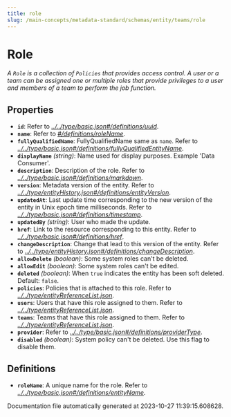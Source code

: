 ```yaml
---
title: role
slug: /main-concepts/metadata-standard/schemas/entity/teams/role
---
```


# Role

*A `Role` is a collection of `Policies` that provides access control. A user or a team can be assigned one or multiple roles that provide privileges to a user and members of a team to perform the job function.*

## Properties

- **`id`**: Refer to *[../../type/basic.json#/definitions/uuid](#/../type/basic.json#/definitions/uuid)*.
- **`name`**: Refer to *[#/definitions/roleName](#definitions/roleName)*.
- **`fullyQualifiedName`**: FullyQualifiedName same as `name`. Refer to *[../../type/basic.json#/definitions/fullyQualifiedEntityName](#/../type/basic.json#/definitions/fullyQualifiedEntityName)*.
- **`displayName`** *(string)*: Name used for display purposes. Example 'Data Consumer'.
- **`description`**: Description of the role. Refer to *[../../type/basic.json#/definitions/markdown](#/../type/basic.json#/definitions/markdown)*.
- **`version`**: Metadata version of the entity. Refer to *[../../type/entityHistory.json#/definitions/entityVersion](#/../type/entityHistory.json#/definitions/entityVersion)*.
- **`updatedAt`**: Last update time corresponding to the new version of the entity in Unix epoch time milliseconds. Refer to *[../../type/basic.json#/definitions/timestamp](#/../type/basic.json#/definitions/timestamp)*.
- **`updatedBy`** *(string)*: User who made the update.
- **`href`**: Link to the resource corresponding to this entity. Refer to *[../../type/basic.json#/definitions/href](#/../type/basic.json#/definitions/href)*.
- **`changeDescription`**: Change that lead to this version of the entity. Refer to *[../../type/entityHistory.json#/definitions/changeDescription](#/../type/entityHistory.json#/definitions/changeDescription)*.
- **`allowDelete`** *(boolean)*: Some system roles can't be deleted.
- **`allowEdit`** *(boolean)*: Some system roles can't be edited.
- **`deleted`** *(boolean)*: When `true` indicates the entity has been soft deleted. Default: `false`.
- **`policies`**: Policies that is attached to this role. Refer to *[../../type/entityReferenceList.json](#/../type/entityReferenceList.json)*.
- **`users`**: Users that have this role assigned to them. Refer to *[../../type/entityReferenceList.json](#/../type/entityReferenceList.json)*.
- **`teams`**: Teams that have this role assigned to them. Refer to *[../../type/entityReferenceList.json](#/../type/entityReferenceList.json)*.
- **`provider`**: Refer to *[../../type/basic.json#/definitions/providerType](#/../type/basic.json#/definitions/providerType)*.
- **`disabled`** *(boolean)*: System policy can't be deleted. Use this flag to disable them.
## Definitions

- <a id="definitions/roleName"></a>**`roleName`**: A unique name for the role. Refer to *[../../type/basic.json#/definitions/entityName](#/../type/basic.json#/definitions/entityName)*.


Documentation file automatically generated at 2023-10-27 11:39:15.608628.
